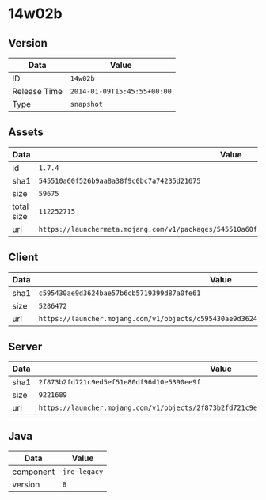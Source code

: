 # 14w02b

## Version

|**Data**        | **Value**                 |
|----------------|-------------------------|
| ID   | ```14w02b```   |
| Release Time   | ```2014-01-09T15:45:55+00:00```   |
| Type   | ```snapshot```   |

## Assets

|**Data**        | **Value**                 |
|----------------|-------------------------|
| id   | ```1.7.4```   |
| sha1   | ```545510a60f526b9aa8a38f9c0bc7a74235d21675```   |
| size   | ```59675```   |
| total size  | ```112252715```  |
| url       | ```https://launchermeta.mojang.com/v1/packages/545510a60f526b9aa8a38f9c0bc7a74235d21675/1.7.4.json``` |

## Client

|**Data**        | **Value**                 |
|----------------|-------------------------|
| sha1   | ```c595430ae9d3624bae57b6cb5719399d87a0fe61```   |
| size   | ```5286472```   |
| url       | ```https://launcher.mojang.com/v1/objects/c595430ae9d3624bae57b6cb5719399d87a0fe61/client.jar``` |

## Server

|**Data**        | **Value**                 |
|----------------|-------------------------|
| sha1   | ```2f873b2fd721c9ed5ef51e80df96d10e5390ee9f```   |
| size   | ```9221689```   |
| url       | ```https://launcher.mojang.com/v1/objects/2f873b2fd721c9ed5ef51e80df96d10e5390ee9f/server.jar``` |

## Java

|**Data**        | **Value**                 |
|----------------|-------------------------|
| component   | ```jre-legacy```   |
| version   | ```8```   |
